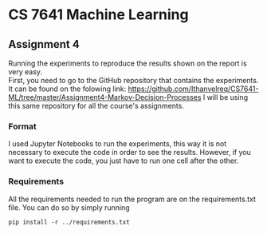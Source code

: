 # CS 7641 Machine Learning
## Assignment 4
Running the experiments to reproduce the results shown on the report is very easy.   
First, you need to go to the GitHub repository that contains the experiments. It can 
be found on the folowing link: https://github.com/Ithanvelreq/CS7641-ML/tree/master/Assignment4-Markov-Decision-Processes
I will be using this same repository for all the course's assignments.
### Format
I used Jupyter Notebooks to run the experiments, this way it is not necessary to execute 
the code in order to see the results. However, if you want to execute the code, you just have to run one cell after the 
other.
### Requirements
All the requirements needed to run the program are on the requirements.txt file. You can do so by simply running
```shell
pip install -r ../requirements.txt
```